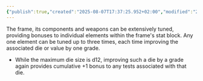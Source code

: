 ```yaml
---
{"publish":true,"created":"2025-08-07T17:37:25.952+02:00","modified":"2025-08-07T18:41:46.866+02:00","cssclasses":""}
---
```


The frame, its components and weapons can be extensively tuned, providing bonuses to individual elements within the frame's stat block. Any one element can be tuned up to three times, each time improving the associated die or value by one grade.
- While the maximum die size is d12, improving such a die by a grade again provides cumulative +1 bonus to any tests associated with that die.